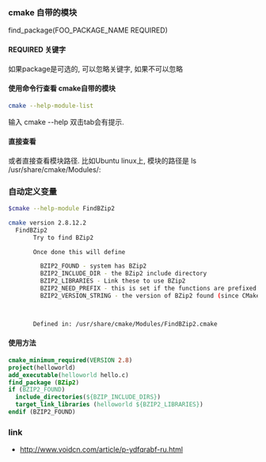 ### cmake 自带的模块

find_package(FOO_PACKAGE_NAME REQUIRED)

#### REQUIRED 关键字

如果package是可选的, 可以忽略关键字, 如果不可以忽略

#### 使用命令行查看 cmake自带的模块

```bash
cmake --help-module-list
```
输入 cmake --help 双击tab会有提示.


#### 直接查看
或者直接查看模块路径. 比如Ubuntu linux上, 
模块的路径是 
ls /usr/share/cmake/Modules/:

### 自动定义变量

```bash
$cmake --help-module FindBZip2

cmake version 2.8.12.2
  FindBZip2
       Try to find BZip2

       Once done this will define

         BZIP2_FOUND - system has BZip2
         BZIP2_INCLUDE_DIR - the BZip2 include directory
         BZIP2_LIBRARIES - Link these to use BZip2
         BZIP2_NEED_PREFIX - this is set if the functions are prefixed with BZ2_
         BZIP2_VERSION_STRING - the version of BZip2 found (since CMake 2.8.8)



       Defined in: /usr/share/cmake/Modules/FindBZip2.cmake
```

#### 使用方法

```cmake
cmake_minimum_required(VERSION 2.8)
project(helloworld)
add_executable(helloworld hello.c)
find_package (BZip2)
if (BZIP2_FOUND)
  include_directories(${BZIP_INCLUDE_DIRS})
  target_link_libraries (helloworld ${BZIP2_LIBRARIES})
endif (BZIP2_FOUND)
```

### link
- http://www.voidcn.com/article/p-ydfqrabf-ru.html
